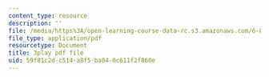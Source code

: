 ```yaml
---
content_type: resource
description: ''
file: /media/https%3A/open-learning-course-data-rc.s3.amazonaws.com/6-849-geometric-folding-algorithms-linkages-origami-polyhedra-fall-2012/59f81c2dc514a8f5ba040c611f2f860e_ShvQYLXCjos.pdf
file_type: application/pdf
resourcetype: Document
title: 3play pdf file
uid: 59f81c2d-c514-a8f5-ba04-0c611f2f860e
---
```

